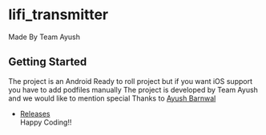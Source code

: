 # lifi_transmitter

Made By  Team Ayush

## Getting Started

The project is an Android Ready to roll project but if you want iOS support you have to add podfiles manually
The project is developed by Team Ayush and we would like to mention special Thanks to [Ayush Barnwal](https://github.com/ayush019z)

- [Releases](https://github.com/ishu17077/li-fi_transmitter/releases/)
\
Happy Coding!!


